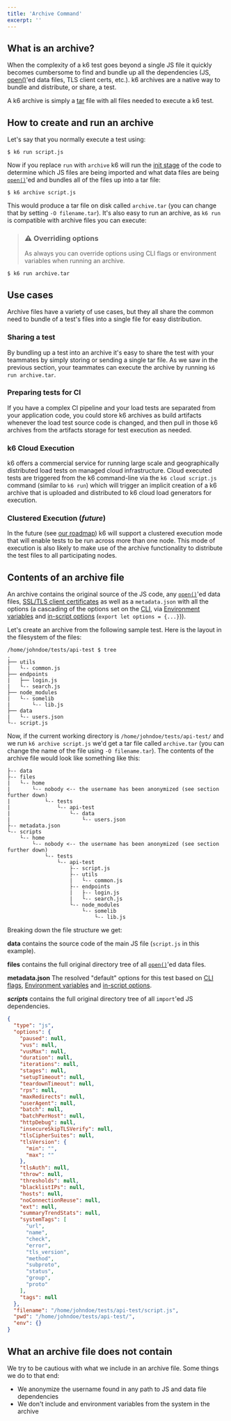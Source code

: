 ```yaml
---
title: 'Archive Command'
excerpt: ''
---
```


## What is an archive?

When the complexity of a k6 test goes beyond a single JS file it quickly becomes cumbersome to
find and bundle up all the dependencies (JS, [open()](/javascript-api/init-context/open-filepath-mode)'ed data files, TLS
client certs, etc.). k6 archives are a native way to bundle and distribute, or share, a test.

A k6 archive is simply a [tar](https://en.wikipedia.org/wiki/Tar_%28computing%29) file with all
files needed to execute a k6 test.

## How to create and run an archive

Let's say that you normally execute a test using:

<div class="code-group" data-props='{"labels": [], "lineNumbers": [true]}'>

```shell
$ k6 run script.js
```

</div>

Now if you replace `run` with `archive` k6 will run the [init stage](/using-k6/test-life-cycle) of
the code to determine which JS files are being imported and what data files are being
[`open()`](/javascript-api/init-context/open-filepath-mode)'ed and bundles all of the files up
into a tar file:

<div class="code-group" data-props='{"labels": [], "lineNumbers": [true]}'>

```shell
$ k6 archive script.js
```

</div>

This would produce a tar file on disk called `archive.tar` (you can change that by setting
`-O filename.tar`). It's also easy to run an archive, as `k6 run` is compatible with archive
files you can execute:

> ### ⚠️ Overriding options
>
> As always you can override options using CLI flags or environment variables when
> running an archive.

<div class="code-group" data-props='{"labels": [], "lineNumbers": [true]}'>

```shell
$ k6 run archive.tar
```

</div>

## Use cases

Archive files have a variety of use cases, but they all share the common need to bundle
of a test's files into a single file for easy distribution.

### Sharing a test

By bundling up a test into an archive it's easy to share the test with your teammates by
simply storing or sending a single tar file. As we saw in the previous section, your teammates
can execute the archive by running `k6 run archive.tar`.

### Preparing tests for CI

If you have a complex CI pipeline and your load tests are separated from your application
code, you could store k6 archives as build artifacts whenever the load test source code
is changed, and then pull in those k6 archives from the artifacts storage for test execution
as needed.

### k6 Cloud Execution

k6 offers a commercial service for running large scale and geographically
distributed load tests on managed cloud infrastructure. Cloud executed tests are triggered
from the k6 command-line via the `k6 cloud script.js` command (similar to `k6 run`) which will
trigger an implicit creation of a k6 archive that is uploaded and distributed to k6 cloud
load generators for execution.

### Clustered Execution (_future_)

In the future (see [our roadmap](https://github.com/loadimpact/k6/wiki/Roadmap)) k6 will
support a clustered execution mode that will enable tests to be run across more than one
node. This mode of execution is also likely to make use of the archive functionality to
distribute the test files to all participating nodes.

## Contents of an archive file

An archive contains the original source of the JS code, any [`open()`](/javascript-api/init-context/open-filepath-mode)'ed
data files, [SSL/TLS client certificates](/using-k6/protocols/ssl-tls/ssl-tls-client-certificates) as well as a
`metadata.json` with all the options (a cascading of the options set on the [CLI](/using-k6/options),
via [Environment variables](/using-k6/options) and [in-script options](/using-k6/options)
(`export let options = {...}`)).

Let's create an archive from the following sample test. Here is the layout in the filesystem
of the files:

<div class="code-group" data-props='{"labels": ["Sample test structure"], "lineNumbers": [true]}'>

```shell
/home/johndoe/tests/api-test $ tree
.
├── utils
|   └-- common.js
├── endpoints
|   ├── login.js
|   └-- search.js
├── node_modules
|   └-- somelib
|       └-- lib.js
├── data
|   └-- users.json
└-- script.js
```

</div>

Now, if the current working directory is `/home/johndoe/tests/api-test/` and we run
`k6 archive script.js` we'd get a tar file called `archive.tar` (you can change the name of the
file using `-O filename.tar`). The contents of the archive file would look like something like
this:

<div class="code-group" data-props='{"labels": ["Structure of archive.tar"], "lineNumbers": [true]}'>

```shell
├-- data
├-- files
|   └-- home
|       └-- nobody <-- the username has been anonymized (see section further down)
|           └-- tests
|               └-- api-test
|                   └-- data
|                       └-- users.json
├-- metadata.json
└-- scripts
    └-- home
        └-- nobody <-- the username has been anonymized (see section further down)
            └-- tests
                └-- api-test
                    ├-- script.js
                    ├-- utils
                    |   └-- common.js
                    ├-- endpoints
                    |   ├-- login.js
                    |   └-- search.js
                    └-- node_modules
                        └-- somelib
                            └-- lib.js
```

</div>

Breaking down the file structure we get:

**data** contains the source code of the main JS file (`script.js` in this example).

**files** contains the full original directory tree of all [`open()`](/javascript-api/init-context/open-filepath-mode)'ed data files.

**metadata.json** The resolved "default" options for this test based on [CLI flags](/using-k6/options),
[Environment variables](/using-k6/options) and [in-script options](/using-k6/options).

**_scripts_** contains the full original directory tree of all `import`'ed JS dependencies.

<div class="code-group" data-props='{"labels": ["metadata.json"], "lineNumbers": [true]}'>

```json
{
  "type": "js",
  "options": {
    "paused": null,
    "vus": null,
    "vusMax": null,
    "duration": null,
    "iterations": null,
    "stages": null,
    "setupTimeout": null,
    "teardownTimeout": null,
    "rps": null,
    "maxRedirects": null,
    "userAgent": null,
    "batch": null,
    "batchPerHost": null,
    "httpDebug": null,
    "insecureSkipTLSVerify": null,
    "tlsCipherSuites": null,
    "tlsVersion": {
      "min": "",
      "max": ""
    },
    "tlsAuth": null,
    "throw": null,
    "thresholds": null,
    "blacklistIPs": null,
    "hosts": null,
    "noConnectionReuse": null,
    "ext": null,
    "summaryTrendStats": null,
    "systemTags": [
      "url",
      "name",
      "check",
      "error",
      "tls_version",
      "method",
      "subproto",
      "status",
      "group",
      "proto"
    ],
    "tags": null
  },
  "filename": "/home/johndoe/tests/api-test/script.js",
  "pwd": "/home/johndoe/tests/api-test/",
  "env": {}
}
```

</div>

## What an archive file does not contain

We try to be cautious with what we include in an archive file. Some things we do to that end:

- We anonymize the username found in any path to JS and data file dependencies
- We don't include and environment variables from the system in the archive
